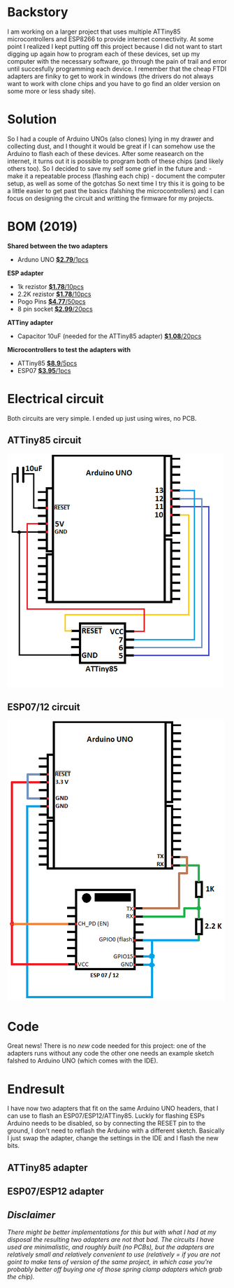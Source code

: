 # Backstory
I am working on a larger project that uses multiple ATTiny85 microcontrollers and ESP8266 to provide internet connectivity. At some point I realized I kept putting off this project because
I did not want to start digging up again how to program each of these devices, set up my computer with the necessary software, go through the pain of trail and error until succesfully programming each device.
I remember that the cheap FTDI adapters are finiky to get to work in windows (the drivers do not always want to work with clone chips and you have to go find an older version on some more or less shady site).

# Solution
So I had a couple of Arduino UNOs (also clones) lying in my drawer and collecting dust, and I thought it would be great if I can somehow use the Arduino to flash each of these devices.
After some reasearch on the internet, it turns out it is possible to program both of these chips (and likely others too).
So I decided to save my self some grief in the future and:
	- make it a repeatable process (flashing each chip)
	- document the computer setup, as well as some of the gotchas
So next time I try this it is going to be a little easier to get past the basics (falshing the microcontrollers) and I can focus on designing the circuit and writting the firmware for my projects.


# BOM (2019)
**Shared between the two adapters**
* Arduno UNO [**$2.79**/1pcs](https://www.banggood.com/Geekcreit-UNO-R3-ATmega328P-Development-Board-For-No-Cable-p-964163.html?rmmds=search&cur_warehouse=CN)
  
**ESP adapter**  
* 1k rezistor [**$1.78**/10pcs](https://www.ebay.com/itm/1-2w-Watt-1-Tolerance-Metal-Film-Resistor-10-Pieces-USA-SELLER/123051802992?_trkparms=ispr%3D1&hash=item1ca6758170:m:mWteoVJtEWPHAGEtIwxO9Lw&enc=AQAEAAACQBPxNw%2BVj6nta7CKEs3N0qU0gAuTT5sN90a7KTkp7GCYSeu2293aMTl%2FH9crKfV9LFW1cK8cWxm9u45N4fMj5RD8QWXkofz8p57TRLbs6vLbzXlB9GgvbGYd6cXxitC5Tbc2jR7cc8YWdC6jSBpf5fEe75Uv6HaaVVGDU5QHjBF%2F%2F73aZiOJqngC9DaafXVUdDhSfi0AeoK5M4%2BRQrWFEiAWAFtYRkmjwR5zW6t6ayDZYWQOtcYCvr04B%2BX4R%2BJsS9yAIPHcQEc%2B%2FTZj1ty%2BPJ3rvbCR1o%2FIqDBqEZTuH5nZHtkDgNubmGDxbLCfLui0ZZaarZIJStLs9aFazp2XV%2BE%2Ffpm5EzlUn7oZu5MLBvEKgTBJpIojvMMIou%2FAR5BgH4ORyzKz7OqkH2qOYK5eZSKH%2BskZ%2BAaL1Qhm9XfCo%2FLJqlxM0Z6X9nbAV1PuxbSQo9DeQ6dSqeAwVEZcMt0QNxGXB4V5CmGuEeInzoVpm9fk5pt3TPfwyvdE2up8xamZnV%2BJG1jZRKXYwkiDVX56PyfCKwhqud4%2Bap7Y06g07xNZEqMW7O1srWlPZnAaHPuQnfgbE%2Fth7bYCil7ieSySs5FacEZamkiAArQqDuw%2BcUH%2FPzndfnSdtZmYf9Vny6h7woUjx9R7W7pNoTShEdtBFNcIqT6Z3GVtkTAF1EzRiYZRprwGSsfTEyzgUgLla8i9%2F3sf4Zxkg3fVtiz05VNt9aRCCCh9iymtzNL76HsNWhCGNfmZKnJwiwvQ91FFAnUaQA%3D%3D&checksum=123051802992f0b655b981874f00af37d2523b5b17ea&enc=AQAEAAACQBPxNw%2BVj6nta7CKEs3N0qU0gAuTT5sN90a7KTkp7GCYSeu2293aMTl%2FH9crKfV9LFW1cK8cWxm9u45N4fMj5RD8QWXkofz8p57TRLbs6vLbzXlB9GgvbGYd6cXxitC5Tbc2jR7cc8YWdC6jSBpf5fEe75Uv6HaaVVGDU5QHjBF%2F%2F73aZiOJqngC9DaafXVUdDhSfi0AeoK5M4%2BRQrWFEiAWAFtYRkmjwR5zW6t6ayDZYWQOtcYCvr04B%2BX4R%2BJsS9yAIPHcQEc%2B%2FTZj1ty%2BPJ3rvbCR1o%2FIqDBqEZTuH5nZHtkDgNubmGDxbLCfLui0ZZaarZIJStLs9aFazp2XV%2BE%2Ffpm5EzlUn7oZu5MLBvEKgTBJpIojvMMIou%2FAR5BgH4ORyzKz7OqkH2qOYK5eZSKH%2BskZ%2BAaL1Qhm9XfCo%2FLJqlxM0Z6X9nbAV1PuxbSQo9DeQ6dSqeAwVEZcMt0QNxGXB4V5CmGuEeInzoVpm9fk5pt3TPfwyvdE2up8xamZnV%2BJG1jZRKXYwkiDVX56PyfCKwhqud4%2Bap7Y06g07xNZEqMW7O1srWlPZnAaHPuQnfgbE%2Fth7bYCil7ieSySs5FacEZamkiAArQqDuw%2BcUH%2FPzndfnSdtZmYf9Vny6h7woUjx9R7W7pNoTShEdtBFNcIqT6Z3GVtkTAF1EzRiYZRprwGSsfTEyzgUgLla8i9%2F3sf4Zxkg3fVtiz05VNt9aRCCCh9iymtzNL76HsNWhCGNfmZKnJwiwvQ91FFAnUaQA%3D%3D&checksum=123051802992f0b655b981874f00af37d2523b5b17ea)
* 2.2K rezistor [**$1.78**/10pcs](https://www.ebay.com/itm/1-2w-Watt-1-Tolerance-Metal-Film-Resistor-10-Pieces-USA-SELLER/123051802992?_trkparms=ispr%3D1&hash=item1ca6758170:m:mWteoVJtEWPHAGEtIwxO9Lw&enc=AQAEAAACQBPxNw%2BVj6nta7CKEs3N0qU0gAuTT5sN90a7KTkp7GCYSeu2293aMTl%2FH9crKfV9LFW1cK8cWxm9u45N4fMj5RD8QWXkofz8p57TRLbs6vLbzXlB9GgvbGYd6cXxitC5Tbc2jR7cc8YWdC6jSBpf5fEe75Uv6HaaVVGDU5QHjBF%2F%2F73aZiOJqngC9DaafXVUdDhSfi0AeoK5M4%2BRQrWFEiAWAFtYRkmjwR5zW6t6ayDZYWQOtcYCvr04B%2BX4R%2BJsS9yAIPHcQEc%2B%2FTZj1ty%2BPJ3rvbCR1o%2FIqDBqEZTuH5nZHtkDgNubmGDxbLCfLui0ZZaarZIJStLs9aFazp2XV%2BE%2Ffpm5EzlUn7oZu5MLBvEKgTBJpIojvMMIou%2FAR5BgH4ORyzKz7OqkH2qOYK5eZSKH%2BskZ%2BAaL1Qhm9XfCo%2FLJqlxM0Z6X9nbAV1PuxbSQo9DeQ6dSqeAwVEZcMt0QNxGXB4V5CmGuEeInzoVpm9fk5pt3TPfwyvdE2up8xamZnV%2BJG1jZRKXYwkiDVX56PyfCKwhqud4%2Bap7Y06g07xNZEqMW7O1srWlPZnAaHPuQnfgbE%2Fth7bYCil7ieSySs5FacEZamkiAArQqDuw%2BcUH%2FPzndfnSdtZmYf9Vny6h7woUjx9R7W7pNoTShEdtBFNcIqT6Z3GVtkTAF1EzRiYZRprwGSsfTEyzgUgLla8i9%2F3sf4Zxkg3fVtiz05VNt9aRCCCh9iymtzNL76HsNWhCGNfmZKnJwiwvQ91FFAnUaQA%3D%3D&checksum=123051802992f0b655b981874f00af37d2523b5b17ea&enc=AQAEAAACQBPxNw%2BVj6nta7CKEs3N0qU0gAuTT5sN90a7KTkp7GCYSeu2293aMTl%2FH9crKfV9LFW1cK8cWxm9u45N4fMj5RD8QWXkofz8p57TRLbs6vLbzXlB9GgvbGYd6cXxitC5Tbc2jR7cc8YWdC6jSBpf5fEe75Uv6HaaVVGDU5QHjBF%2F%2F73aZiOJqngC9DaafXVUdDhSfi0AeoK5M4%2BRQrWFEiAWAFtYRkmjwR5zW6t6ayDZYWQOtcYCvr04B%2BX4R%2BJsS9yAIPHcQEc%2B%2FTZj1ty%2BPJ3rvbCR1o%2FIqDBqEZTuH5nZHtkDgNubmGDxbLCfLui0ZZaarZIJStLs9aFazp2XV%2BE%2Ffpm5EzlUn7oZu5MLBvEKgTBJpIojvMMIou%2FAR5BgH4ORyzKz7OqkH2qOYK5eZSKH%2BskZ%2BAaL1Qhm9XfCo%2FLJqlxM0Z6X9nbAV1PuxbSQo9DeQ6dSqeAwVEZcMt0QNxGXB4V5CmGuEeInzoVpm9fk5pt3TPfwyvdE2up8xamZnV%2BJG1jZRKXYwkiDVX56PyfCKwhqud4%2Bap7Y06g07xNZEqMW7O1srWlPZnAaHPuQnfgbE%2Fth7bYCil7ieSySs5FacEZamkiAArQqDuw%2BcUH%2FPzndfnSdtZmYf9Vny6h7woUjx9R7W7pNoTShEdtBFNcIqT6Z3GVtkTAF1EzRiYZRprwGSsfTEyzgUgLla8i9%2F3sf4Zxkg3fVtiz05VNt9aRCCCh9iymtzNL76HsNWhCGNfmZKnJwiwvQ91FFAnUaQA%3D%3D&checksum=123051802992f0b655b981874f00af37d2523b5b17ea)
* Pogo Pins [**$4.77**/50pcs](https://www.ebay.com/itm/US-Stock-50pcs-P100-Q2-Dia-1-36mm-180g-Spring-Test-Probe-Pogo-Pin/371912543788?_trkparms=aid%3D1110002%26algo%3DSPLICE.SOI%26ao%3D1%26asc%3D20200122160600%26meid%3D0881a15aa9744e3085db59527660863c%26pid%3D100011%26rk%3D2%26rkt%3D12%26sd%3D401303915326%26itm%3D371912543788%26pmt%3D1%26noa%3D0%26pg%3D2047675&_trksid=p2047675.c100011.m1850)
* 8 pin socket  [**$2.99**/20pcs](https://www.ebay.com/itm/20Pcs-8Pin-Dip-20-Ic-Socket-Double-In-Line-Integrated-Circuit-Solder-Type/163040422083?_trkparms=aid%3D111001%26algo%3DREC.SEED%26ao%3D1%26asc%3D20160908105057%26meid%3D204107da225f4390aaa244fe15edeac8%26pid%3D100675%26rk%3D2%26rkt%3D15%26mehot%3Dag%26sd%3D282315166074%26itm%3D163040422083%26pmt%3D0%26noa%3D1%26pg%3D2380057&_trksid=p2380057.c100675.m4236&_trkparms=pageci%3Af472dd74-4240-11ea-978e-74dbd180e3a4%7Cparentrq%3Aef2d7d2316f0ac3d5c8ad1b3fff6eed4%7Ciid%3A1&autorefresh=true)

**ATTiny adapter**  
* Capacitor 10uF (needed for the ATTiny85 adapter) [**$1.08**/20pcs](https://www.ebay.com/itm/25V-10uF-100uF-220uF-330uF-470uF-1000uF-2200uF-10000uF-Electrolytic-Capacitor/392203315804?ssPageName=STRK%3AMEBIDX%3AIT&var=661139768154&_trksid=p2057872.m2749.l2649)  

**Microcontrollers to test the adapters with**  
* ATTiny85 [**$8.9**/5pcs](https://www.ebay.com/itm/5-PCS-ATTINY85-20PU-ATTINY85-MCU-8BIT-8KB-MICROCONTROLLER-SHIPPED-FROM-USA/282315166074?ssPageName=STRK%3AMEBIDX%3AIT&_trksid=p2057872.m2749.l2649)
* ESP07 [**$3.95**/1pcs](https://www.ebay.com/itm/ESP8266-ESP-07-Wireless-Remote-Serial-WiFi-Module-Transceiver-Board-AP-STA/121951859530?hash=item1c64e5b34a:g:t40AAOSwyXVbXqBh)


# Electrical circuit
Both circuits are very simple. I ended up just using wires, no PCB.

## ATTiny85 circuit  
![ATTiny85 Flash Electrical Diagram](https://github.com/RazMake/ArduinoUNOMultiProgrammer/blob/master/ATTiny85Circuit.png?raw=true)

## ESP07/12 circuit  
![ESP07/12 Flash Electrical Diagram](https://github.com/RazMake/ArduinoUNOMultiProgrammer/blob/master/ESPCircuit.png?raw=true)

# Code
Great news! There is no *new* code needed for this project: one of the adapters runs without any code the other one needs an example sketch falshed to Arduino UNO (which comes with the IDE).

# Endresult
I have now two adapters that fit on the same Arduino UNO headers, that I can use to flash an ESP07/ESP12/ATTiny85. Luckly for flashing ESPs Arduino needs to be disabled,
so by connecting the RESET pin to the ground, I don't need to reflash the Arduino with a different sketch. Basically I just swap the adapter, change the settings in the IDE and I flash the new bits.

## ATTiny85 adapter

## ESP07/ESP12 adapter

## _Disclaimer_
_There might be better implementations for this but with what I had at my disposal the resulting two adapters are not that bad.
The circuits I have used are minimalistic, and roughly built (no PCBs), but the adapters are relatively small and relatively convenient to use
(relatively = if you are not goint to make tens of version of the same project, in which case you're probably better off buying one of those spring clamp adapters which grab the chip)._